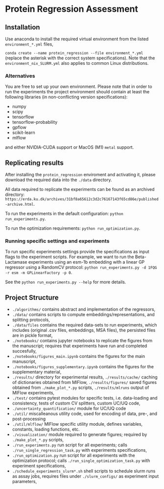 # Protein Regression Assessment


## Installation

Use anaconda to install the required virtual environment from the listed ``environment_*.yml`` files,

``conda create --name protein_regression --file environment_*.yml``
(replace the asterisk with the correct system specifications).
Note that the ``environment_nix_SLURM.yml`` also applies to common Linux distributions.

### Alternatives
You are free to set up your own environment.
Please note that in order to run the experiments the project environment should contain at least the following libraries (in non-conflicting version specifications):
- numpy
- scipy
- tensorflow
- tensorflow-probability
- gpflow
- scikit-learn
- mlflow

and either NVIDIA-CUDA support or MacOS (M1) ``metal`` support.


## Replicating results
After installing the ``protein_regression`` enviroment and activating it,
please download the required data into the ``./data`` directory.

All data required to replicate the experiments can be found as an archived directory: ``https://erda.ku.dk/archives/31bf8a65612c3d2c76167143f65cd86e/published-archive.html``.

To run the experiments in the default configuration: ``python run_experiments.py``.

To run the optimization requirements: ``python run_optimization.py``.


### Running specific settings and experiments

To run specific experiments settings provide the specifications as input flags to the experiment scripts.
For example, we want to run the Beta-Lactamase experiments using an esm-1b embedding with a linear GP regressor using a RandomCV protocol:
``python run_experiments.py -d 1FQG -r esm -m GPLinearFactory -p 0``.

See the ``python run_experiments.py --help`` for more details.

## Project Structure

- ``./algorithms/`` contains abstract and implementation of the regressors,
- ``./data/`` contains scripts to compute embeddings/representations, and splitting protocols,
- ``./data/files`` contains the required data-sets to run experiments, which includes (original .csv files, embeddings, MSA files), the persisted files are in pickle format,
- ``./notebooks/`` contains jupyter notebooks to replicate the figures from the manuscript; requires that experiments have run and completed succesfully,
- ``./notebooks/figures_main.ipynb`` contains the figures for the main manuscript,
- ``./notebooks/figures_supplementary.ipynb`` contains the figures for the supplementary material, 
- ``./results/`` directory for experimental results, ``./results/cache/`` caching of dictionaries obtained from MlFlow, ``./results/figures/`` saved figures obtained from ``./make_plot_*.py`` scripts, ``./results/mlruns`` output of MlFlow experiments,
- ``./test/`` contains pytest modules for specific tests, i.e. data-loading and consistency, tests of custom CV splitters, custom UC/UQ code,
- ``./uncertainty_quantification/`` module for UC/UQ code
- ``./util/`` miscalleanous utility code, used for encoding of data, pre-, and post-processing
- ``./util/mlflow/`` MlFlow specific utility module, defines variables, constants, loading functions, etc.
- ``./visualization/`` module required to generate figures; required by ``./make_plot_*.py`` scripts,
- ``./run_experiments.py`` run script for all experiments; calls ``./run_single_regression_task.py`` with experiments specifications,
- ``./run_optimization.py`` run script for all experiments with the optimization protocol; calls ``./run_single_optimization_task.py`` with experiment specifications,
- ``./schedule_experiments_slurm*.sh`` shell scripts to schedule slurm runs as assay jobs, requires files under ``./slurm_configs/`` as experiment input parameters,

